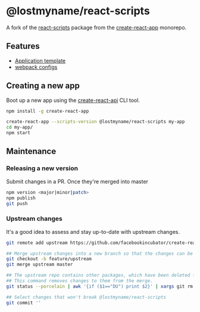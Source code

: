# @lostmyname/react-scripts

A fork of the [react-scripts](https://www.npmjs.com/package/react-scripts) package from the [create-react-app](https://github.com/facebookincubator/create-react-app) monorepo.

## Features

- [Application template](https://github.com/lostmyname-labs/create-lmn-app/tree/master/packages/react-scripts/template)
- [webpack configs](https://github.com/lostmyname-labs/create-lmn-app/tree/master/packages/react-scripts/config)

## Creating a new app

Boot up a new app using the [create-react-api](https://www.npmjs.com/package/create-react-app) CLI tool.

```sh
npm install -g create-react-app

create-react-app --scripts-version @lostmyname/react-scripts my-app
cd my-app/
npm start
```

## Maintenance

### Releasing a new version

Submit changes in a PR. Once they're merged into master

```sh
npm version <major|minor|patch>
npm publish
git push
```

### Upstream changes

It's a good idea to assess and stay up-to-date with upstream changes.

```sh
git remote add upstream https://github.com/facebookincubator/create-react-app.git

## Merge upstream changes into a new branch so that the changes can be reviewed in a PR.
git checkout -b feature/upstream
git merge upstream master

## The upstream repo contains other packages, which have been deleted from this repo.
## This command removes changes to them from the merge.
git status --porcelain | awk '{if ($1=="DU") print $2}' | xargs git rm

## Select changes that won't break @lostmyname/react-scripts
git commit ''
```
